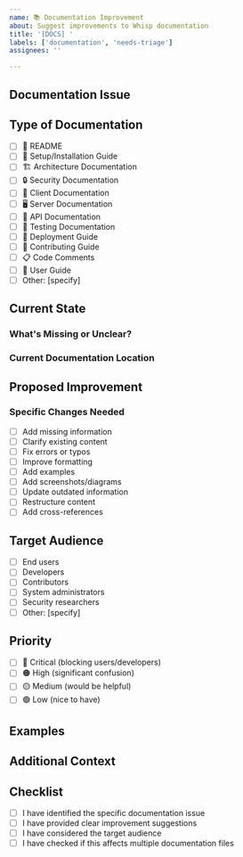 ```yaml
---
name: 📚 Documentation Improvement
about: Suggest improvements to Whisp documentation
title: '[DOCS] '
labels: ['documentation', 'needs-triage']
assignees: ''

---
```


## Documentation Issue

<!-- Describe what documentation needs improvement -->

## Type of Documentation

<!-- Mark the type of documentation that needs improvement -->

- [ ] 📖 README
- [ ] 🔧 Setup/Installation Guide
- [ ] 🏗️ Architecture Documentation
- [ ] 🔒 Security Documentation
- [ ] 📱 Client Documentation
- [ ] 🖥️ Server Documentation
- [ ] 🔌 API Documentation
- [ ] 🧪 Testing Documentation
- [ ] 🚀 Deployment Guide
- [ ] 🤝 Contributing Guide
- [ ] 📋 Code Comments
- [ ] 🎯 User Guide
- [ ] Other: [specify]

## Current State

<!-- Describe the current state of the documentation -->

### What's Missing or Unclear?
<!-- What specific information is missing or unclear? -->

### Current Documentation Location
<!-- Where is the current documentation located? -->

## Proposed Improvement

<!-- Describe how you would like the documentation to be improved -->

### Specific Changes Needed
<!-- List specific changes you'd like to see -->

- [ ] Add missing information
- [ ] Clarify existing content
- [ ] Fix errors or typos
- [ ] Improve formatting
- [ ] Add examples
- [ ] Add screenshots/diagrams
- [ ] Update outdated information
- [ ] Restructure content
- [ ] Add cross-references

## Target Audience

<!-- Who is this documentation for? -->

- [ ] End users
- [ ] Developers
- [ ] Contributors
- [ ] System administrators
- [ ] Security researchers
- [ ] Other: [specify]

## Priority

<!-- How important is this documentation improvement? -->

- [ ] 🔴 Critical (blocking users/developers)
- [ ] 🟠 High (significant confusion)
- [ ] 🟡 Medium (would be helpful)
- [ ] 🟢 Low (nice to have)

## Examples

<!-- If you have examples of good documentation for similar topics, include them -->

## Additional Context

<!-- Add any other context about the documentation improvement -->

## Checklist

- [ ] I have identified the specific documentation issue
- [ ] I have provided clear improvement suggestions
- [ ] I have considered the target audience
- [ ] I have checked if this affects multiple documentation files

